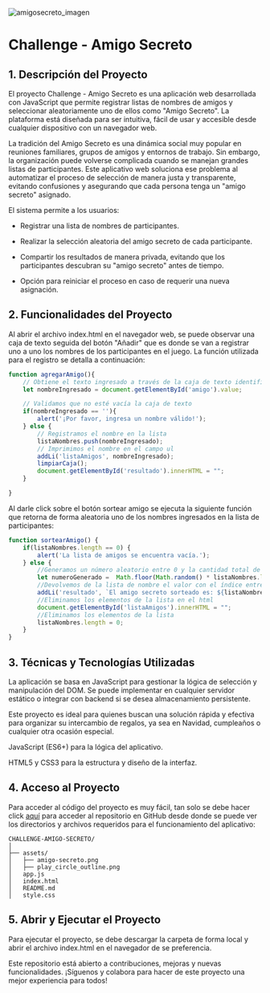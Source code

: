 ![amigosecreto_imagen](https://github.com/user-attachments/assets/7b885ce1-ef4a-49b6-bc51-0af09a034eb8)

# Challenge - Amigo Secreto

## 1. Descripción del Proyecto

El proyecto Challenge - Amigo Secreto es una aplicación web desarrollada con JavaScript que permite registrar listas de nombres de amigos y seleccionar aleatoriamente uno de ellos como "Amigo Secreto". La plataforma está diseñada para ser intuitiva, fácil de usar y accesible desde cualquier dispositivo con un navegador web.

La tradición del Amigo Secreto es una dinámica social muy popular en reuniones familiares, grupos de amigos y entornos de trabajo. Sin embargo, la organización puede volverse complicada cuando se manejan grandes listas de participantes. Este aplicativo web soluciona ese problema al automatizar el proceso de selección de manera justa y transparente, evitando confusiones y asegurando que cada persona tenga un "amigo secreto" asignado.

El sistema permite a los usuarios:

* Registrar una lista de nombres de participantes.

* Realizar la selección aleatoria del amigo secreto de cada participante.

* Compartir los resultados de manera privada, evitando que los participantes descubran su "amigo secreto" antes de tiempo.

* Opción para reiniciar el proceso en caso de requerir una nueva asignación.

## 2. Funcionalidades del Proyecto

Al abrir el archivo index.html en el navegador web, se puede observar una caja de texto seguida del botón "Añadir" que es donde se van a registrar uno a uno los nombres de los participantes en el juego.  La función utilizada para el registro se detalla a continuación:

```javascript
function agregarAmigo(){
    // Obtiene el texto ingresado a través de la caja de texto identificada como "amigo"
    let nombreIngresado = document.getElementById('amigo').value;

    // Validamos que no esté vacía la caja de texto
    if(nombreIngresado == ''){
        alert('¡Por favor, ingresa un nombre válido!');
    } else {
        // Registramos el nombre en la lista
        listaNombres.push(nombreIngresado);
        // Imprimimos el nombre en el campo ul
        addLi('listaAmigos', nombreIngresado);
        limpiarCaja();
        document.getElementById('resultado').innerHTML = "";
    }

}
```

Al darle click sobre el botón sortear amigo se ejecuta la siguiente función que retorna de forma aleatoria uno de los nombres ingresados en la lista de participantes:

```javascript
function sortearAmigo() {
    if(listaNombres.length == 0) {
        alert('La lista de amigos se encuentra vacía.');
    } else {
        //Generamos un número aleatorio entre 0 y la cantidad total de nombres ingresados.
        let numeroGenerado =  Math.floor(Math.random() * listaNombres.length);
        //Devolvemos de la lista de nombre el valor con el índice entregado por el número aleatorio.
        addLi('resultado', `El amigo secreto sorteado es: ${listaNombres[numeroGenerado]}`);
        //Eliminamos los elementos de la lista en el html
        document.getElementById('listaAmigos').innerHTML = "";
        //Eliminamos los elementos de la lista
        listaNombres.length = 0;
    }
}
```

## 3. Técnicas y Tecnologías Utilizadas

La aplicación se basa en JavaScript para gestionar la lógica de selección y manipulación del DOM. Se puede implementar en cualquier servidor estático o integrar con backend si se desea almacenamiento persistente.

Este proyecto es ideal para quienes buscan una solución rápida y efectiva para organizar su intercambio de regalos, ya sea en Navidad, cumpleaños o cualquier otra ocasión especial.

JavaScript (ES6+) para la lógica del aplicativo.

HTML5 y CSS3 para la estructura y diseño de la interfaz.

## 4. Acceso al Proyecto

Para acceder al código del proyecto es muy fácil, tan solo se debe hacer click [aquí](https://github.com/Jairespe/challenge-amigo-secreto.git) para acceder al repositorio en GitHub desde donde se puede ver los directorios y archivos requeridos para el funcionamiento del aplicativo:

```
CHALLENGE-AMIGO-SECRETO/
│
├── assets/
│   ├── amigo-secreto.png
│   ├── play_circle_outline.png
│   app.js
│   index.html
│   README.md
│   style.css
```

## 5. Abrir y Ejecutar el Proyecto

Para ejecutar el proyecto, se debe descargar la carpeta de forma local y abrir el archivo index.html en el navegador de se preferencia.



Este repositorio está abierto a contribuciones, mejoras y nuevas funcionalidades. ¡Síguenos y colabora para hacer de este proyecto una mejor experiencia para todos!

